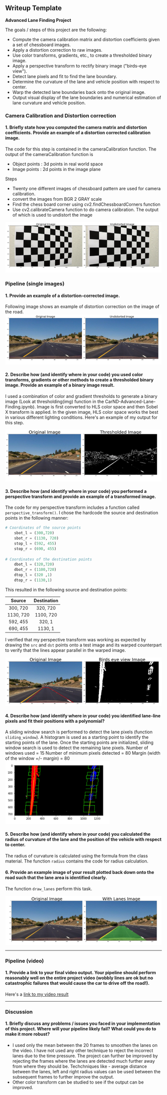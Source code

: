 ## Writeup Template

**Advanced Lane Finding Project**

The goals / steps of this project are the following:

* Compute the camera calibration matrix and distortion coefficients given a set of chessboard images.
* Apply a distortion correction to raw images.
* Use color transforms, gradients, etc., to create a thresholded binary image.
* Apply a perspective transform to rectify binary image ("birds-eye view").
* Detect lane pixels and fit to find the lane boundary.
* Determine the curvature of the lane and vehicle position with respect to center.
* Warp the detected lane boundaries back onto the original image.
* Output visual display of the lane boundaries and numerical estimation of lane curvature and vehicle position.

[//]: # (Image References)

[image1]: ./examples/undistort_output.png "Undistorted"
[image2]: ./examples/Road_image_undistorted.png "Road Transformed"
[image3]: ./examples/binary_combo_example.png "Binary Example"
[image4]: ./examples/warped_straight_lines.png "Warp Example"
[image5]: ./examples/color_fit_lines.png "Fit Visual"
[image6]: ./examples/example_output.png "Output"
[video1]: ./project_video_cha.mp4 "Video"

### Camera Calibration and Distortion correction

#### 1. Briefly state how you computed the camera matrix and distortion coefficients. Provide an example of a distortion corrected calibration image.
The code for this step is contained in the cameraCalibration function.
The output of the cameraCalibration function is 
 - Object points : 3d  points in real world space 
 - Image points : 2d points in the image plane

Steps
- Twenty one different images of chessboard pattern are used for camera calibration. 
- convert the images from BGR 2 GRAY scale
- Find the chess board corner using cv2.findChessboardCorners function
- Use cv2.calibrateCamera function to do camera calibration. The output of which is used to undistort the image

![alt text][image1]

### Pipeline (single images)

#### 1. Provide an example of a distortion-corrected image.

Following image shows an example of distortion correction on the image of the road.
![alt text][image2]

#### 2. Describe how (and identify where in your code) you used color transforms, gradients or other methods to create a thresholded binary image.  Provide an example of a binary image result.

I used a combination of color and gradient thresholds to generate a binary image (Look at thresholding(img) function in the CarND-Advanced-Lane-Finding.ipynb). 
Image is first converted to HLS color space and then Sobel X transform is applied. In the given image, HLS color space works the best in various different lighting conditions.
Here's an example of my output for this step.  

![alt text][image3]

#### 3. Describe how (and identify where in your code) you performed a perspective transform and provide an example of a transformed image.

The code for my perspective transform includes a function called `perspective_transform()`.  I chose the hardcode the source and destination points in the following manner:

```python
# Coordinates of the source points 
    sbot_l = (300,720) 
    sbot_r = (1130, 720)
    stop_l = (592, 455)
    stop_r = (690, 455)

# Coordinates of the destination points 
    dbot_l = (320,720) 
    dbot_r = (1100,720)
    dtop_l = (320 ,1)
    dtop_r = (1130,1)
```

This resulted in the following source and destination points:

| Source        | Destination   | 
|:-------------:|:-------------:| 
| 300, 720      | 320, 720        | 
| 1130, 720      | 1100, 720      |
| 592, 455     | 320, 1      |
| 690, 455      | 1130, 1        |

I verified that my perspective transform was working as expected by drawing the `src` and `dst` points onto a test image and its warped counterpart to verify that the lines appear parallel in the warped image.

![alt text][image4]

#### 4. Describe how (and identify where in your code) you identified lane-line pixels and fit their positions with a polynomial?

A sliding window search is performed to detect the lane pixels (function `sliding_window`). A histogram is used as a starting point to identify the starting points of the lane. Once the starting points are initialized, sliding window search is used to detect the remaining lane pixels.
Number of windows used = 15
Number of minimum pixels detected = 80
Margin (width of the window +/- margin) = 80
![alt text][image5]

#### 5. Describe how (and identify where in your code) you calculated the radius of curvature of the lane and the position of the vehicle with respect to center.

The radius of curvature is calculated using the formula from the class material. The function `radius` contains the code for radius calculation.

#### 6. Provide an example image of your result plotted back down onto the road such that the lane area is identified clearly.

The function `draw_lanes` perform this task.

![alt text][image6]

---

### Pipeline (video)

#### 1. Provide a link to your final video output.  Your pipeline should perform reasonably well on the entire project video (wobbly lines are ok but no catastrophic failures that would cause the car to drive off the road!).

Here's a [link to my video result](./project_video.mp4)

---

### Discussion

#### 1. Briefly discuss any problems / issues you faced in your implementation of this project.  Where will your pipeline likely fail?  What could you do to make it more robust?

- I used only the mean between the 20 frames to smoothen the lanes on the video. I have not used any other technique to reject the incorrect lanes due to the time pressure. The project can further be improved by rejecting the frames where the lanes are detected much further away from where they should be. Techchniques like - average distance between the lanes, left and right radius values can be used between the subsequent frames to further improve the output. 
- Other color transform can be studied to see if the output can be improved.
